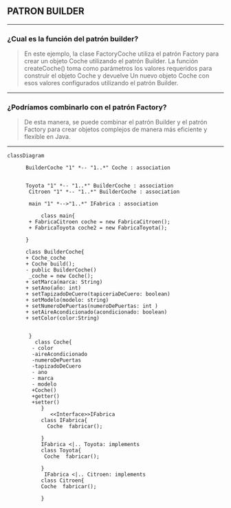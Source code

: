 ##   PATRON BUILDER

___

### ¿Cual es la función del patrón builder?

>En este ejemplo, la clase FactoryCoche utiliza el patrón Factory para crear un objeto Coche utilizando el patrón Builder. 
>La función createCoche() toma como parámetros los valores requeridos para construir el objeto Coche y devuelve
>Un nuevo objeto Coche con esos valores configurados utilizando el patrón Builder.
---
### ¿Podríamos combinarlo con el patrón Factory?
>De esta manera, se puede combinar el patrón Builder y el patrón Factory para crear objetos complejos de manera más eficiente y flexible en Java.
---
````mermaid
classDiagram
    
      BuilderCoche "1" *-- "1..*" Coche : association
          
          
      Toyota "1" *-- "1..*" BuilderCoche : association
       Citroen "1" *-- "1..*" BuilderCoche : association
     
       main "1" *-->"1..*" IFabrica : association
      
           class main{
       + FabricaCitroen coche = new FabricaCitroen();
       + FabricaToyota coche2 = new FabricaToyota();
     
      }
      
      class BuilderCoche{
      + Coche_coche
      + Coche build();
      - public BuilderCoche() 
       _coche = new Coche();
      + setMarca(marca: String)            
      + setAno(año: int)     
      + setTapizadoDeCuero(tapiceriaDeCuero: boolean)       
      + setModelo(modelo: string)         
      + setNumeroDePuertas(numeroDePuertas: int )  
      + setAireAcondicionado(acondicionado: boolean) 
      + setColor(color:String)   
    
     
       }
         class Coche{
        - color
        -aireAcondicionado
        -numeroDePuertas
        -tapizadoDeCuero 
        - ano 
        - marca
        - modelo 
        +Coche()
        +getter()
        +setter()
           } 
              <<Interface>>IFabrica
           class IFabrica{
             Coche  fabricar();
           
           }
           IFabrica <|.. Toyota: implements
           class Toyota{
            Coche  fabricar();
         
           }
            IFabrica <|.. Citroen: implements
           class Citroen{
           Coche  fabricar();
           
           }
           
    
````

